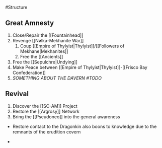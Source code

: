 #Structure 
## Great Amnesty
1. Close/Repair the [[Fountainhead]]
2. Revenge [[Nølkā-Mekhanite War]]
	1. Coup [[Empire of Thylyist|Thylyist]]/[[Followers of Mekhane|Mekhanites]]
	2. Free the [[Ancients]]
3. Free the [[Sepulchre|Undying]] 
4. Make Peace between [[Empire of Thylyist|Thylyist]]-[[Frisco Bay Confederation]]
5. *SOMETHING ABOUT THE DAVERN #TODO*
## Revival 
1. Discover the [[SC-AM]] Project
2. Restore the [[Argrosy]] Network
3. Bring the [[Pseudoneo]] into the general awareness




- Restore contact to the Dragonkin
	also boons to knowledge due to the remnants of the erudition covern

- 